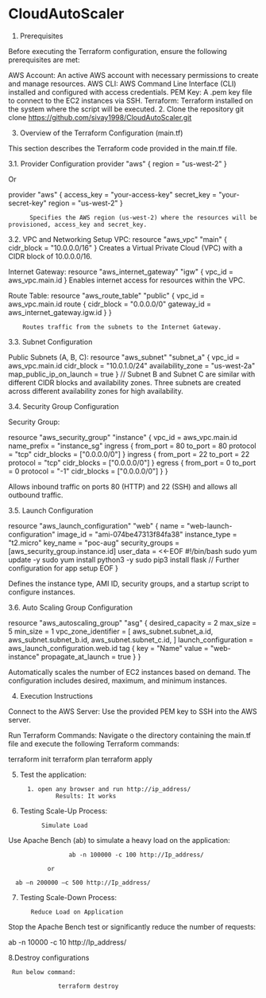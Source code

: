 # CloudAutoScaler


1. Prerequisites 

Before executing the Terraform configuration, ensure the following prerequisites are met: 

AWS Account: An active AWS account with necessary permissions to create and manage resources. 
AWS CLI: AWS Command Line Interface (CLI) installed and configured with access credentials. 
PEM Key: A .pem key file to connect to the EC2 instances via SSH. 
Terraform: Terraform installed on the system where the script will be executed. 
2. Clone the repository
       git clone https://github.com/sivay1998/CloudAutoScaler.git

3. Overview of the Terraform Configuration (main.tf) 

This section describes the Terraform code provided in the main.tf file. 

3.1. Provider Configuration 
                                                    provider "aws" { 
  				region = "us-west-2" 
} 
 
Or 
 
provider "aws" { 
  access_key = "your-access-key" 
  secret_key = "your-secret-key" 
  region     = "us-west-2" 
} 
 
                                                 
 
          Specifies the AWS region (us-west-2) where the resources will be provisioned, access_key and secret_key. 
3.2. VPC and Networking Setup 
VPC: 
                          resource "aws_vpc" "main" { 
 		 cidr_block = "10.0.0.0/16" 
} 
Creates a Virtual Private Cloud (VPC) with a CIDR block of 10.0.0.0/16. 
 

Internet Gateway: 
resource "aws_internet_gateway" "igw" { 
  vpc_id = aws_vpc.main.id 
} 
Enables internet access for resources within the VPC. 
 
Route Table: 
		resource "aws_route_table" "public" { 
  			vpc_id = aws_vpc.main.id 
  			route { 
    				cidr_block = "0.0.0.0/0" 
    				gateway_id = aws_internet_gateway.igw.id 
  				} 
} 
 
     	Routes traffic from the subnets to the Internet Gateway. 
 
3.3. Subnet Configuration 
 
Public Subnets (A, B, C): 
resource "aws_subnet" "subnet_a" { 
  			vpc_id                  = aws_vpc.main.id 
  			cidr_block              = "10.0.1.0/24" 
  			availability_zone       = "us-west-2a" 
  			map_public_ip_on_launch = true 
} 
// Subnet B and Subnet C are similar with different CIDR blocks and availability zones. 
Three subnets are created across different availability zones for high availability. 
 
3.4. Security Group Configuration 
 
Security Group: 
 
resource "aws_security_group" "instance" { 
  				vpc_id      = aws_vpc.main.id 
  				name_prefix = "instance_sg" 
  				ingress { 
    					from_port   = 80 
    					to_port     = 80 
    					protocol    = "tcp" 
    					cidr_blocks = ["0.0.0.0/0"] 
  					} 
  				ingress { 
    					from_port   = 22 
    					to_port     = 22 
    					protocol    = "tcp" 
    					cidr_blocks = ["0.0.0.0/0"] 
  					} 
  				egress { 
    					from_port   = 0 
    					to_port     = 0 
    					protocol    = "-1" 
    					cidr_blocks = ["0.0.0.0/0"] 
  					} 
} 
 
Allows inbound traffic on ports 80 (HTTP) and 22 (SSH) and allows all outbound traffic. 
 
3.5. Launch Configuration 
 
resource "aws_launch_configuration" "web" { 
  			name          = "web-launch-configuration" 
  			image_id      = "ami-074be47313f84fa38" 
  			instance_type = "t2.micro" 
  			key_name      = "poc-aug" 
  			security_groups = [aws_security_group.instance.id] 
  			user_data = <<-EOF 
              					#!/bin/bash 
             	 				sudo yum update -y 
              					sudo yum install python3 -y 
              					sudo pip3 install flask 
              					// Further configuration for app setup 
              					EOF 
} 
 
Defines the instance type, AMI ID, security groups, and a startup script to configure instances. 
 
3.6. Auto Scaling Group Configuration 
 
resource "aws_autoscaling_group" "asg" { 
  				desired_capacity     = 2 
  				max_size             = 5 
  				min_size             = 1 
  				vpc_zone_identifier  = [ 
    					aws_subnet.subnet_a.id, 
    					aws_subnet.subnet_b.id, 
    					aws_subnet.subnet_c.id, 
  				] 
  				launch_configuration = aws_launch_configuration.web.id 
  				tag { 
    					key                 = "Name" 
    					value               = "web-instance" 
    					propagate_at_launch = true 
  					} 
} 
 
Automatically scales the number of EC2 instances based on demand. The configuration includes desired, maximum, and minimum instances. 
 

4. Execution Instructions 
 
Connect to the AWS Server: Use the provided PEM key to SSH into the AWS server. 
 
Run Terraform Commands: Navigate o the directory containing the main.tf file and execute the following Terraform commands: 
 
terraform init 
terraform plan 
terraform apply 
 
5. Test the application: 
 
         1. open any browser and run http://ip_address/ 
                 Results: It works 
 
 
6. Testing Scale-Up Process: 

    
             Simulate Load 

Use Apache Bench (ab) to simulate a heavy load on the application: 
 
 
                     ab -n 100000 -c 100 http://Ip_address/ 
 
               or 
 
      ab –n 200000 –c 500 http://Ip_address/ 
7. Testing Scale-Down Process: 
 
          Reduce Load on Application 

Stop the Apache Bench test or significantly reduce the number of requests: 
    
ab -n 10000 -c 10 http://Ip_address/ 
 
 

8.Destroy configurations 
 
     Run below command: 
 
                  terraform destroy 
 
 
 
 
 
 
 
 
